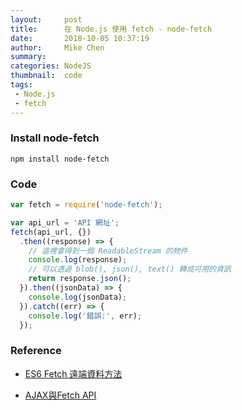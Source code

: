 ```yaml
---
layout:     post
title:      在 Node.js 使用 fetch - node-fetch
date:       2018-10-05 10:37:19
author:     Mike Chen
summary:    
categories: NodeJS
thumbnail:  code
tags:
 - Node.js
 - fetch
---
```


### Install node-fetch

```
npm install node-fetch
```

### Code

```js
var fetch = require('node-fetch');

var api_url = 'API 網址';
fetch(api_url, {})
  .then((response) => {
    // 這裡會得到一個 ReadableStream 的物件
    console.log(response);
    // 可以透過 blob(), json(), text() 轉成可用的資訊
    return response.json();
  }).then((jsonData) => {
    console.log(jsonData);
  }).catch((err) => {
    console.log('錯誤:', err);
  });
```

### Reference

* [ES6 Fetch 遠端資料方法](https://ithelp.ithome.com.tw/articles/10194388)

* [AJAX與Fetch API](https://eyesofkids.gitbooks.io/javascript-start-from-es6/content/part4/ajax_fetch.html)